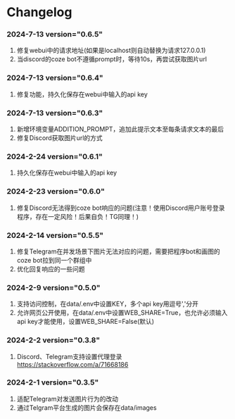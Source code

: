 # Changelog
### 2024-7-13 version="0.6.5"
1. 修复webui中的请求地址(如果是localhost则自动替换为请求127.0.0.1)
2. 当discord的coze bot不遵循prompt时，等待10s，再尝试获取图片url

### 2024-7-13 version="0.6.4"
1. 修复功能，持久化保存在webui中输入的api key

### 2024-7-13 version="0.6.3"
1. 新增环境变量ADDITION_PROMPT，追加此提示文本至每条请求文本的最后
2. 修复Discord获取图片url的方式

### 2024-2-24 version="0.6.1"
1. 持久化保存在webui中输入的api key

### 2024-2-23 version="0.6.0"
1. 修复Discord无法得到coze bot响应的问题(注意！使用Discord用户账号登录程序，存在一定风险！后果自负！TG同理！)

### 2024-2-14 version="0.5.5"
1. 修复Telegram在并发场景下图片无法对应的问题，需要把程序bot和画图的coze bot拉到同一个群组中
2. 优化回复响应的一些问题

### 2024-2-9 version="0.5.0"
1. 支持访问控制，在data/.env中设置KEY，多个api key用逗号','分开
2. 允许网页公开使用，在data/.env中设置WEB_SHARE=True，也允许必须输入api key才能使用，设置WEB_SHARE=False(默认)

### 2024-2-2 version="0.3.8"
1. Discord、Telegram支持设置代理登录 https://stackoverflow.com/a/71668186

### 2024-2-1 version="0.3.5"
1. 适配Telegram对发送图片行为的改动
2. 通过Telgram平台生成的图片会保存在data/images